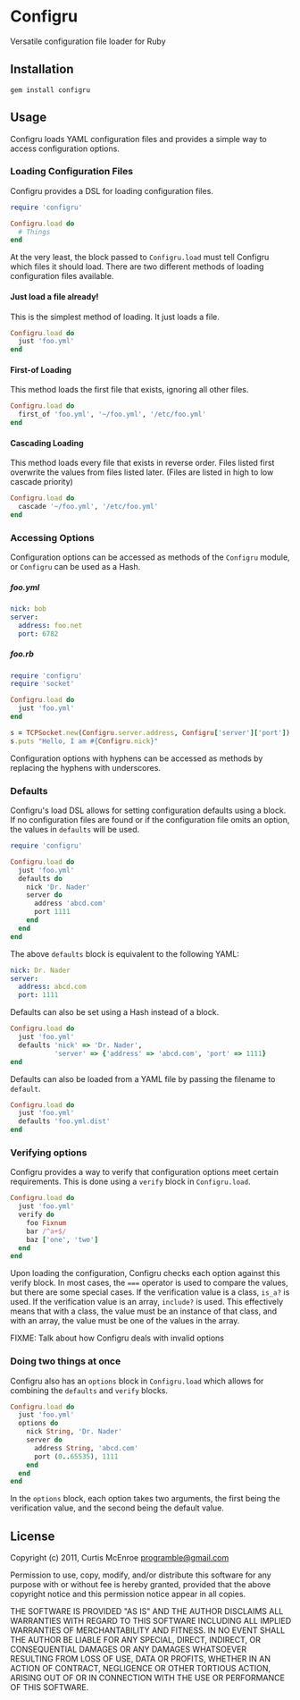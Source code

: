 # Configru

Versatile configuration file loader for Ruby

## Installation

    gem install configru

## Usage

Configru loads YAML configuration files and provides a simple way to access
configuration options.

### Loading Configuration Files

Configru provides a DSL for loading configuration files.

```ruby
require 'configru'

Configru.load do
  # Things
end
```

At the very least, the block passed to `Configru.load` must tell Configru which
files it should load. There are two different methods of loading configuration
files available.

#### Just load a file already!

This is the simplest method of loading. It just loads a file.

```ruby
Configru.load do
  just 'foo.yml'
end
```

#### First-of Loading

This method loads the first file that exists, ignoring all other files.

```ruby
Configru.load do
  first_of 'foo.yml', '~/foo.yml', '/etc/foo.yml'
end
```

#### Cascading Loading

This method loads every file that exists in reverse order. Files listed first
overwrite the values from files listed later. (Files are listed in high to low
cascade priority)

```ruby
Configru.load do
  cascade '~/foo.yml', '/etc/foo.yml'
end
```

### Accessing Options

Configuration options can be accessed as methods of the `Configru` module, or
`Configru` can be used as a Hash.

##### foo.yml
```yaml
nick: bob
server:
  address: foo.net
  port: 6782
```

##### foo.rb
```ruby
require 'configru'
require 'socket'

Configru.load do
  just 'foo.yml'
end

s = TCPSocket.new(Configru.server.address, Configru['server']['port'])
s.puts "Hello, I am #{Configru.nick}"
```

Configuration options with hyphens can be accessed as methods by replacing the
hyphens with underscores.

### Defaults

Configru's load DSL allows for setting configuration defaults using a block.
If no configuration files are found or if the configuration file omits an
option, the values in `defaults` will be used.


```ruby
require 'configru'

Configru.load do
  just 'foo.yml'
  defaults do
    nick 'Dr. Nader'
    server do
      address 'abcd.com'
      port 1111
    end
  end
end
```

The above `defaults` block is equivalent to the following YAML:

```yaml
nick: Dr. Nader
server:
  address: abcd.com
  port: 1111
```

Defaults can also be set using a Hash instead of a block.

```ruby
Configru.load do
  just 'foo.yml'
  defaults 'nick' => 'Dr. Nader',
           'server' => {'address' => 'abcd.com', 'port' => 1111}
end
```

Defaults can also be loaded from a YAML file by passing the filename to
`default`.

```ruby
Configru.load do
  just 'foo.yml'
  defaults 'foo.yml.dist'
end
```

### Verifying options

Configru provides a way to verify that configuration options meet certain
requirements. This is done using a `verify` block in `Configru.load`.

```ruby
Configru.load do
  just 'foo.yml'
  verify do
    foo Fixnum
    bar /^a+$/
    baz ['one', 'two']
  end
end
```

Upon loading the configuration, Configru checks each option against this verify
block. In most cases, the `===` operator is used to compare the values, but
there are some special cases. If the verification value is a class, `is_a?` is
used. If the verification value is an array, `include?` is used. This
effectively means that with a class, the value must be an instance of that
class, and with an array, the value must be one of the values in the array.

FIXME: Talk about how Configru deals with invalid options

### Doing two things at once

Configru also has an `options` block in `Configru.load` which allows for
combining the `defaults` and `verify` blocks.

```ruby
Configru.load do
  just 'foo.yml'
  options do
    nick String, 'Dr. Nader'
    server do
      address String, 'abcd.com'
      port (0..65535), 1111
    end
  end
end
```

In the `options` block, each option takes two arguments, the first being the
verification value, and the second being the default value.

## License

Copyright (c) 2011, Curtis McEnroe <programble@gmail.com>

Permission to use, copy, modify, and/or distribute this software for any
purpose with or without fee is hereby granted, provided that the above
copyright notice and this permission notice appear in all copies.

THE SOFTWARE IS PROVIDED "AS IS" AND THE AUTHOR DISCLAIMS ALL WARRANTIES
WITH REGARD TO THIS SOFTWARE INCLUDING ALL IMPLIED WARRANTIES OF
MERCHANTABILITY AND FITNESS. IN NO EVENT SHALL THE AUTHOR BE LIABLE FOR
ANY SPECIAL, DIRECT, INDIRECT, OR CONSEQUENTIAL DAMAGES OR ANY DAMAGES
WHATSOEVER RESULTING FROM LOSS OF USE, DATA OR PROFITS, WHETHER IN AN
ACTION OF CONTRACT, NEGLIGENCE OR OTHER TORTIOUS ACTION, ARISING OUT OF
OR IN CONNECTION WITH THE USE OR PERFORMANCE OF THIS SOFTWARE.


